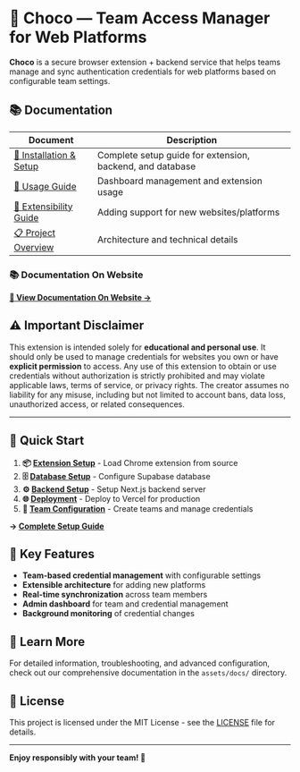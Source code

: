 # 🍫 Choco — Team Access Manager for Web Platforms

**Choco** is a secure browser extension + backend service that helps teams manage and sync authentication credentials for web platforms based on configurable team settings.

## 📚 Documentation

| Document | Description |
|----------|-------------|
| [🚀 Installation & Setup](assets/docs/installation-setup.md) | Complete setup guide for extension, backend, and database |
| [📖 Usage Guide](assets/docs/usage-guide.md) | Dashboard management and extension usage |
| [🔧 Extensibility Guide](assets/docs/extensibility.md) | Adding support for new websites/platforms |
| [📋 Project Overview](assets/docs/project.md) | Architecture and technical details |

### 📚 Documentation On Website
 
**[📖 View Documentation On Website →](https://usechoco.vercel.app/docs)**


## ⚠️ Important Disclaimer

This extension is intended solely for **educational and personal use**. It should only be used to manage credentials for websites you own or have **explicit permission** to access. Any use of this extension to obtain or use credentials without authorization is strictly prohibited and may violate applicable laws, terms of service, or privacy rights. The creator assumes no liability for any misuse, including but not limited to account bans, data loss, unauthorized access, or related consequences.

---

## 🚀 Quick Start

1. **📦 [Extension Setup](assets/docs/installation-setup.md#extension-installation)** - Load Chrome extension from source
2. **🗄️ [Database Setup](assets/docs/installation-setup.md#database-setup)** - Configure Supabase database
3. **⚙️ [Backend Setup](assets/docs/installation-setup.md#backend-deployment)** - Setup Next.js backend server
4. **🌐 [Deployment](assets/docs/installation-setup.md#production-deployment)** - Deploy to Vercel for production
5. **👥 [Team Configuration](assets/docs/usage-guide.md#team-management)** - Create teams and manage credentials

**→ [Complete Setup Guide](assets/docs/installation-setup.md)**

## 🔧 Key Features

- **Team-based credential management** with configurable settings
- **Extensible architecture** for adding new platforms
- **Real-time synchronization** across team members
- **Admin dashboard** for team and credential management
- **Background monitoring** of credential changes


## 📖 Learn More

For detailed information, troubleshooting, and advanced configuration, check out our comprehensive documentation in the `assets/docs/` directory.

## 📄 License

This project is licensed under the MIT License - see the [LICENSE](LICENSE) file for details.

---

**Enjoy responsibly with your team! 🍫**
